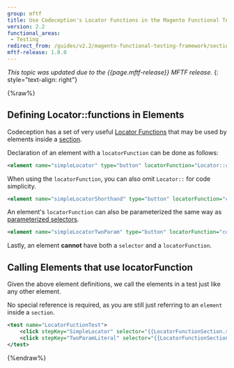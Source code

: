 ```yaml
---
group: mftf
title: Use Codeception's Locator Functions in the Magento Functional Testing Framework
version: 2.2
functional_areas:
 - Testing
redirect_from: /guides/v2.2/magento-functional-testing-framework/section/locator-functions.html
mftf-release: 1.0.0
---
```


_This topic was updated due to the {{page.mftf-release}} MFTF release._
{: style="text-align: right"}

{%raw%}

## Defining Locator::functions in Elements

Codeception has a set of very useful [Locator Functions] that may be used by elements inside a [section].

Declaration of an element with a `locatorFunction` can be done as follows:
```xml
<element name="simpleLocator" type="button" locatorFunction="Locator::contains('label', 'Name')"/>
```
When using the `locatorFunction`, you can also omit `Locator::` for code simplicity.
```xml
<element name="simpleLocatorShorthand" type="button" locatorFunction="contains('label', 'Name')"/>
```
An element's `locatorFunction` can also be parameterized the same way as [parameterized selectors].
```xml
<element name="simpleLocatorTwoParam" type="button" locatorFunction="contains({{arg1}}, {{arg2}})" parameterized="true"/>
```
Lastly, an element **cannot** have both a `selector` and a `locatorFunction`.

## Calling Elements that use locatorFunction

Given the above element definitions, we call the elements in a test just like any other element.

No special reference is required, as you are still just referring to an `element` inside a `section`. 

```xml
<test name="LocatorFuctionTest">
    <click stepKey="SimpleLocator" selector="{{LocatorFunctionSection.simpleLocator}}"/>
    <click stepKey="TwoParamLiteral" selector="{{LocatorFunctionSection.simpleLocatorTwoParam('string1', 'string2')}}"/>
</test>
```

{%endraw%}


<!-- LINK DEFINITIONS -->

<!-- Internal -->

[section]: ../section.html
[parameterized selectors]: parameterized-selectors.html

<!-- External -->
[Locator Functions]: http://codeception.com/docs/reference/Locator